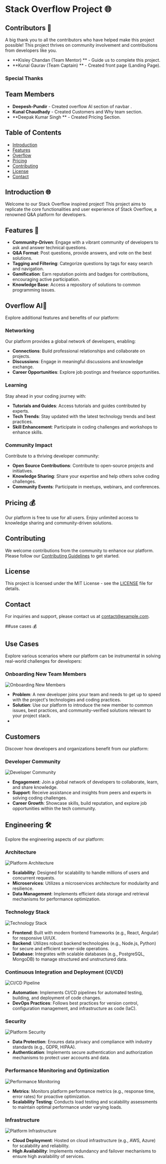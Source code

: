 # Stack Overflow Project 🌐

## Contributors 👥

A big thank you to all the contributors who have helped make this project possible! This project thrives on community involvement and contributions from developers like you.

- **Kisley Chandan (Team Mentor) ** - Guide us to complete this project.
- **Kunal Gaurav (Team Captain) ** - Created front page (Landing Page).

### Special Thanks
## Team Members
- **Deepesh-Pundir** - Created overflow AI section of navbar .
- **Kunal Chaudhady** - Created Customers and Why team section.
- **Deepak Kumar Singh ** - Created Pricing Section.

## Table of Contents
- [Introduction](#introduction)
- [Features](#features)
- [Overflow](#overflow)
- [Pricing](#pricing)
- [Contributing](#contributing)
- [License](#license)
- [Contact](#contact)

## Introduction 🌐

Welcome to our Stack Overflow inspired project! This project aims to replicate the core functionalities and user experience of Stack Overflow, a renowned Q&A platform for developers.

## Features 🚀

- **Community-Driven**: Engage with a vibrant community of developers to ask and answer technical questions.
- **Q&A Format**: Post questions, provide answers, and vote on the best solutions.
- **Tagging and Filtering**: Categorize questions by tags for easy search and navigation.
- **Gamification**: Earn reputation points and badges for contributions, encouraging active participation.
- **Knowledge Base**: Access a repository of solutions to common programming issues.

## Overflow AI🌊

Explore additional features and benefits of our platform:

### Networking

Our platform provides a global network of developers, enabling:

- **Connections**: Build professional relationships and collaborate on projects.
- **Discussions**: Engage in meaningful discussions and knowledge exchange.
- **Career Opportunities**: Explore job postings and freelance opportunities.

### Learning

Stay ahead in your coding journey with:

- **Tutorials and Guides**: Access tutorials and guides contributed by experts.
- **Tech Trends**: Stay updated with the latest technology trends and best practices.
- **Skill Enhancement**: Participate in coding challenges and workshops to enhance skills.

### Community Impact

Contribute to a thriving developer community:

- **Open Source Contributions**: Contribute to open-source projects and initiatives.
- **Knowledge Sharing**: Share your expertise and help others solve coding challenges.
- **Community Events**: Participate in meetups, webinars, and conferences.

## Pricing 💰

Our platform is free to use for all users. Enjoy unlimited access to knowledge sharing and community-driven solutions.

## Contributing

We welcome contributions from the community to enhance our platform. Please follow our [Contributing Guidelines](CONTRIBUTING.md) to get started.

## License

This project is licensed under the MIT License - see the [LICENSE](LICENSE) file for details.

## Contact

For inquiries and support, please contact us at [contact@example.com](mailto:contact@example.com).

##use cases 💰
## Use Cases

Explore various scenarios where our platform can be instrumental in solving real-world challenges for developers:

### Onboarding New Team Members

![Onboarding New Members](https://via.placeholder.com/800x400.png?text=Onboarding+New+Members)

- **Problem**: A new developer joins your team and needs to get up to speed with the project's technologies and coding practices.
- **Solution**: Use our platform to introduce the new member to common issues, best practices, and community-verified solutions relevant to your project stack.
- 

## Customers

Discover how developers and organizations benefit from our platform:

### Developer Community

![Developer Community](https://via.placeholder.com/800x400.png?text=Developer+Community)

- **Engagement**: Join a global network of developers to collaborate, learn, and share knowledge.
- **Support**: Receive assistance and insights from peers and experts in solving coding challenges.
- **Career Growth**: Showcase skills, build reputation, and explore job opportunities within the tech community.


## Engineering 🛠️

Explore the engineering aspects of our platform:

### Architecture

![Platform Architecture](https://via.placeholder.com/800x400.png?text=Platform+Architecture)

- **Scalability**: Designed for scalability to handle millions of users and concurrent requests.
- **Microservices**: Utilizes a microservices architecture for modularity and resilience.
- **Data Management**: Implements efficient data storage and retrieval mechanisms for performance optimization.

### Technology Stack

![Technology Stack](https://via.placeholder.com/800x400.png?text=Technology+Stack)

- **Frontend**: Built with modern frontend frameworks (e.g., React, Angular) for responsive UI/UX.
- **Backend**: Utilizes robust backend technologies (e.g., Node.js, Python) for secure and efficient server-side operations.
- **Database**: Integrates with scalable databases (e.g., PostgreSQL, MongoDB) to manage structured and unstructured data.

### Continuous Integration and Deployment (CI/CD)

![CI/CD Pipeline](https://via.placeholder.com/800x400.png?text=CI/CD+Pipeline)

- **Automation**: Implements CI/CD pipelines for automated testing, building, and deployment of code changes.
- **DevOps Practices**: Follows best practices for version control, configuration management, and infrastructure as code (IaC).

### Security

![Platform Security](https://via.placeholder.com/800x400.png?text=Platform+Security)

- **Data Protection**: Ensures data privacy and compliance with industry standards (e.g., GDPR, HIPAA).
- **Authentication**: Implements secure authentication and authorization mechanisms to protect user accounts and data.

### Performance Monitoring and Optimization

![Performance Monitoring](https://via.placeholder.com/800x400.png?text=Performance+Monitoring)

- **Metrics**: Monitors platform performance metrics (e.g., response time, error rates) for proactive optimization.
- **Scalability Testing**: Conducts load testing and scalability assessments to maintain optimal performance under varying loads.

### Infrastructure

![Platform Infrastructure](https://via.placeholder.com/800x400.png?text=Platform+Infrastructure)

- **Cloud Deployment**: Hosted on cloud infrastructure (e.g., AWS, Azure) for scalability and reliability.
- **High Availability**: Implements redundancy and failover mechanisms to ensure high availability of services.

